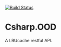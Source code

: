 [![Build Status](https://dev.azure.com/zhengwb0548/CSharp.OOD.Cache/_apis/build/status/wbing520.Csharp.OOD?branchName=master)](https://dev.azure.com/zhengwb0548/CSharp.OOD.Cache/_build/latest?definitionId=1&branchName=master)

# Csharp.OOD
A LRUcache restful API.

